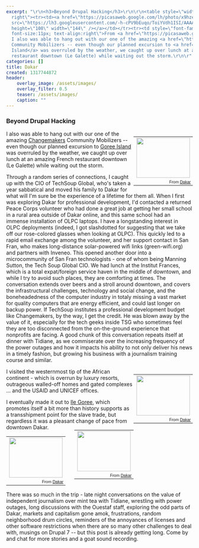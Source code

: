 ```yaml
---
excerpt: "\r\n<h3>Beyond Drupal Hacking</h3>\r\n\r\n<table style=\"width:auto; float:
  right\"><tr><td><a href=\"https://picasaweb.google.com/lh/photo/x9hze08wNoUD3Tyy09X6t4xTTBa8__GOmRmIhgJU4h4?feat=embedwebsite\"><img
  src=\"https://lh3.googleusercontent.com/-h-cPV9bEuqo/ToiYVdh1ISI/AAAAAAAADds/VqsCgVJ5T7c/s144/IMG_6629.JPG\"
  height=\"108\" width=\"144\" /></a></td></tr><tr><td style=\"font-family:arial,sans-serif;
  font-size:11px; text-align:right\">From <a href=\"https://picasaweb.google.com/joncamfield/Dakar?authuser=0&authkey=Gv1sRgCOGEgYy1oY-YBw&feat=embedwebsite\">Dakar</a></td></tr></table>
  I also was able to hang out with our one of the amazing <a href=\"http://www.changemakers.com/\">Changemakers</a>
  Community Mobilizers -- even though our planned excursion to <a href=\"http://en.wikipedia.org/wiki/Gor%C3%A9e\">Goree
  Island</a> was overruled by the weather, we caught up over lunch at an amazing French
  restaurant downtown (Le Galette) while waiting out the storm.\r\n\r"
categories: []
title: Dakar
created: 1317744872
header:
    overlay_image: /assets/images/
    overlay_filter: 0.5
    teaser: /assets/images/
    caption: ""
---
```



<h3>Beyond Drupal Hacking</h3>

<table style="width:auto; float: right"><tr><td><a href="https://picasaweb.google.com/lh/photo/x9hze08wNoUD3Tyy09X6t4xTTBa8__GOmRmIhgJU4h4?feat=embedwebsite"><img src="https://lh3.googleusercontent.com/-h-cPV9bEuqo/ToiYVdh1ISI/AAAAAAAADds/VqsCgVJ5T7c/s144/IMG_6629.JPG" height="108" width="144" /></a></td></tr><tr><td style="font-family:arial,sans-serif; font-size:11px; text-align:right">From <a href="https://picasaweb.google.com/joncamfield/Dakar?authuser=0&authkey=Gv1sRgCOGEgYy1oY-YBw&feat=embedwebsite">Dakar</a></td></tr></table> I also was able to hang out with our one of the amazing <a href="http://www.changemakers.com/">Changemakers</a> Community Mobilizers -- even though our planned excursion to <a href="http://en.wikipedia.org/wiki/Gor%C3%A9e">Goree Island</a> was overruled by the weather, we caught up over lunch at an amazing French restaurant downtown (Le Galette) while waiting out the storm.

Through a random series of connections, I caught up with the CIO of TechSoup Global, who's taken a year sabbatical and moved his family to Dakar for what will I'm sure be the experience of a lifetime for them all. When I first was exploring Dakar for professional development, I'd contacted a returned Peace Corps volunteer who had done a great job at getting her small school in a rural area outside of Dakar online, and this same school had an immense installation of OLPC laptops.  I have a longstanding interest in OLPC deployments (indeed, I got slashdotted for suggesting that we take off our rose-colored glasses when looking at OLPC).  This quickly led to a rapid email exchange among the volunteer, and her support contact in San Fran, who makes long-distance solar-powered wifi links (green-wifi.org) and partners with Inveneo.  This opened another door into a microcommunity of San Fran technologists - one of whom being Manning Sutton, the Tech Soup Global CIO.  We had lunch at the Institut Frances, which is a total expat/foreign service haven in the middle of downtown, and while I try to avoid such places, they are comforting at times.  The conversation extends over beers and a stroll around downtown, and covers the infrastructural challenges, technology and social change, and the boneheadedness of the computer industry in totaly missing a vast market for quality computers that are energy efficient, and could last longer on backup power. If TechSoup institutes a professional development budget like Changemakers, by the way, I get the credit.  He was blown away by the value of it, especially for the tech geeks inside TSG who sometimes feel they are too disconnected from the on-the-ground experience that nonprofits are facing.  A good chunk of this conversation repeats itself at dinner with Tidiane, as we commiserate over the increasing frequency of the power outages and how it impacts his ability to not only deliver his news in a timely fashion, but growing his business with a journalism training course and similar.

<table style="width:auto; float: right" ><tr><td><a href="https://picasaweb.google.com/lh/photo/h-yDRh4Y37vZ5mq3BBwxFoxTTBa8__GOmRmIhgJU4h4?feat=embedwebsite"><img src="https://lh3.googleusercontent.com/-t3hefKEDD8U/ToiXsYp9BPI/AAAAAAAADbc/HCTsSsjxRCw/s144/IMG_6581.JPG" height="108" width="144" /></a></td></tr><tr><td style="font-family:arial,sans-serif; font-size:11px; text-align:right">From <a href="https://picasaweb.google.com/joncamfield/Dakar?authuser=0&authkey=Gv1sRgCOGEgYy1oY-YBw&feat=embedwebsite">Dakar</a></td></tr></table> I visited the westernmost tip of the African continent - which is overrun by luxury resorts, outrageous walled-off homes and gated complexes ... and the USAID and UNICEF offices.

I eventually made it out to <a href="http://en.wikipedia.org/wiki/Gor%C3%A9e">Ile Goree</a>, which promotes itself a bit more than history supports as a transshipment point for the slave trade, but regardless it was a pleasant change of pace from downtown Dakar.  <table style="width:auto; float: right"><tr><td><a href="https://picasaweb.google.com/lh/photo/7QXbgvIZmWzHIALq4Kr_24xTTBa8__GOmRmIhgJU4h4?feat=embedwebsite"><img src="https://lh5.googleusercontent.com/-F9q4WhmrwjE/ToiYY_m9K-I/AAAAAAAADd4/bOZSh5LcXEE/s144/IMG_6642.JPG" height="108" width="144" /></a></td></tr><tr><td style="font-family:arial,sans-serif; font-size:11px; text-align:right">From <a href="https://picasaweb.google.com/joncamfield/Dakar?authuser=0&authkey=Gv1sRgCOGEgYy1oY-YBw&feat=embedwebsite">Dakar</a></td></tr></table> <table style="width:auto;"><tr><td><a href="https://picasaweb.google.com/lh/photo/Hnc0Oqw3xFM-I5YJflHU6IxTTBa8__GOmRmIhgJU4h4?feat=embedwebsite"><img src="https://lh3.googleusercontent.com/-o8yTlTkrt8Q/ToiaEfF1TMI/AAAAAAAADjM/NEyXW2Ci9nQ/s144/IMG_6748.JPG" height="108" width="144" /></a></td></tr><tr><td style="font-family:arial,sans-serif; font-size:11px; text-align:right">From <a href="https://picasaweb.google.com/joncamfield/Dakar?authuser=0&authkey=Gv1sRgCOGEgYy1oY-YBw&feat=embedwebsite">Dakar</a></td></tr></table>

There was so much in the trip - late night conversations on the value of independent journalism over mint tea with Tidiane, wrestling with power outages, long discussions with the Ouestaf staff, exploring the odd parts of Dakar, markets and capitalism gone amok, frustrations, random neighborhood drum circles, reminders of the annoyances of licenses and other software restrictions when there are so many other challenges to deal with, musings on Drupal 7  -- but this post is already getting long.  Come by and chat for more stories and a goat sound recording.
